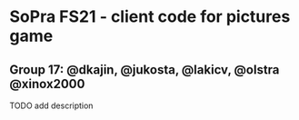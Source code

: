 # SoPra FS21 - client code for pictures game
## Group 17: @dkajin, @jukosta, @lakicv, @olstra @xinox2000

TODO add description
